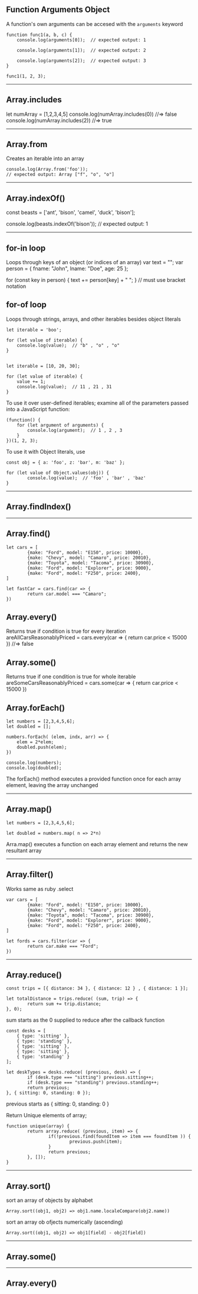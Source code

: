 ## Function Arguments Object
A function's own arguments can be accesed with the `arguments` keyword

	function func1(a, b, c) {
		console.log(arguments[0]);  // expected output: 1

		console.log(arguments[1]);  // expected output: 2

		console.log(arguments[2]);  // expected output: 3
	}

	func1(1, 2, 3);

----

## Array.includes

let numArray = [1,2,3,4,5]
console.log(numArray.includes(0))  //=> false
console.log(numArray.includes(2))  //=> true

----

## Array.from

Creates an iterable into an array

	console.log(Array.from('foo'));
	// expected output: Array ["f", "o", "o"]

----

## Array.indexOf()  

const beasts = ['ant', 'bison', 'camel', 'duck', 'bison'];

console.log(beasts.indexOf('bison'));
// expected output: 1

----

## for-in loop
Loops through keys of an object (or indices of an array)
var text = "";
var person = { fname: "John", lname: "Doe", age: 25 };

for (const key in person) {
  text += person[key] + " ";
}
// must use bracket notation

## for-of loop

Loops through strings, arrays, and other iterables besides object literals

	let iterable = 'boo';

	for (let value of iterable) {
		console.log(value);  // "b" , "o" , "o"
	}


	let iterable = [10, 20, 30];

	for (let value of iterable) {
		value += 1;
		console.log(value);  // 11 , 21 , 31
	}

To use it over user-defined iterables; examine all of the parameters passed into a JavaScript function:

	(function() {
		for (let argument of arguments) {
			console.log(argument);  // 1 , 2 , 3
		}
	})(1, 2, 3);

To use it with Object literals, use

	const obj = { a: 'foo', z: 'bar', m: 'baz' };

	for (let value of Object.values(obj)) {
			console.log(value);  // 'foo' , 'bar' , 'baz'
	}

----

## Array.findIndex()

----

## Array.find() 

	let cars = [
			{make: "Ford", model: "E150", price: 10000},
			{make: "Chevy", model: "Camaro", price: 20010},
			{make: "Toyota", model: "Tacoma", price: 30900},
			{make: "Ford", model: "Explorer", price: 9000},
			{make: "Ford", model: "F250", price: 2400},
	]

	let fastCar = cars.find(car => {
			return car.model === "Camaro";
	})

## Array.every()
Returns true if condition is true for every iteration
	areAllCarsReasonablyPriced = cars.every(car => {
			return car.price < 15000
	})  //=> false

## Array.some() 
Returns true if one condition is true for whole iterable
	areSomeCarsReasonablyPriced = cars.some(car => {
			return car.price < 15000
	})

## Array.forEach()

	let numbers = [2,3,4,5,6];
	let doubled = [];

	numbers.forEach( (elem, indx, arr) => {
		elem = 2*elem;
		doubled.push(elem);
	})

	console.log(numbers);
	console.log(doubled);

The forEach() method executes a provided function once for each array element,
leaving the array unchanged

----

## Array.map()

	let numbers = [2,3,4,5,6];

	let doubled = numbers.map( n => 2*n)
Arra.map() executes a function on each array element
and returns the new resultant array

----

## Array.filter()
Works same as ruby .select 

	var cars = [
			{make: "Ford", model: "E150", price: 10000},
			{make: "Chevy", model: "Camaro", price: 20010},
			{make: "Toyota", model: "Tacoma", price: 30900},
			{make: "Ford", model: "Explorer", price: 9000},
			{make: "Ford", model: "F250", price: 2400},
	]

	let fords = cars.filter(car => {
			return car.make === "Ford";
	})

----

## Array.reduce()

	const trips = [{ distance: 34 }, { distance: 12 } , { distance: 1 }];

	let totalDistance = trips.reduce( (sum, trip) => {
			return sum += trip.distance;
	}, 0);

sum starts as the 0 supplied to reduce after the callback function

	const desks = [
		{ type: 'sitting' },
		{ type: 'standing' },
		{ type: 'sitting' },
		{ type: 'sitting' },
		{ type: 'standing' }
	];

	let deskTypes = desks.reduce( (previous, desk) => {
			if (desk.type === "sitting") previous.sitting++;
			if (desk.type === "standing") previous.standing++;
			return previous;
	}, { sitting: 0, standing: 0 });

previous starts as { sitting: 0, standing: 0 }


Return Unique elements of array;

	function unique(array) {
			return array.reduce( (previous, item) => {
					if(!previous.find(foundItem => item === foundItem )) {
							previous.push(item);
					}
					return previous;
			}, []);
	}

----

## Array.sort()

sort an array of objects by alphabet 

	Array.sort((obj1, obj2) => obj1.name.localeCompare(obj2.name))

sort an array ob ofjects numerically (ascending)

	Array.sort((obj1, obj2) => obj1[field] - obj2[field])

----

## Array.some()

----

## Array.every()